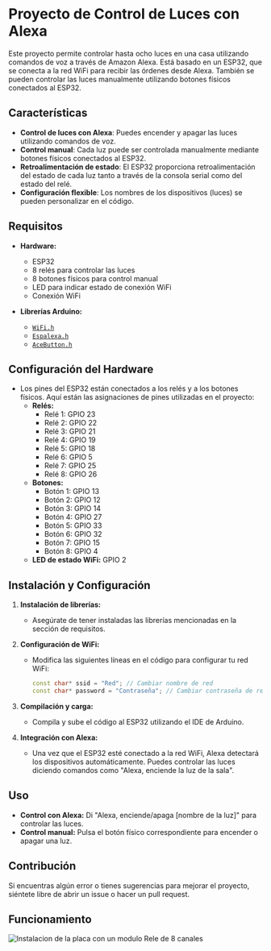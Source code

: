 # Proyecto de Control de Luces con Alexa

Este proyecto permite controlar hasta ocho luces en una casa utilizando comandos de voz a través de Amazon Alexa. Está basado en un ESP32, que se conecta a la red WiFi para recibir las órdenes desde Alexa. También se pueden controlar las luces manualmente utilizando botones físicos conectados al ESP32.

## Características

- **Control de luces con Alexa**: Puedes encender y apagar las luces utilizando comandos de voz.
- **Control manual**: Cada luz puede ser controlada manualmente mediante botones físicos conectados al ESP32.
- **Retroalimentación de estado**: El ESP32 proporciona retroalimentación del estado de cada luz tanto a través de la consola serial como del estado del relé.
- **Configuración flexible**: Los nombres de los dispositivos (luces) se pueden personalizar en el código.

## Requisitos

- **Hardware:**
  - ESP32
  - 8 relés para controlar las luces
  - 8 botones físicos para control manual
  - LED para indicar estado de conexión WiFi
  - Conexión WiFi

- **Librerías Arduino:**
  - [`WiFi.h`](https://github.com/espressif/arduino-esp32/tree/master/libraries/WiFi)
  - [`Espalexa.h`](https://github.com/Aircoookie/Espalexa)
  - [`AceButton.h`](https://github.com/bxparks/AceButton)

## Configuración del Hardware

- Los pines del ESP32 están conectados a los relés y a los botones físicos. Aquí están las asignaciones de pines utilizadas en el proyecto:
  - **Relés:**
    - Relé 1: GPIO 23
    - Relé 2: GPIO 22
    - Relé 3: GPIO 21
    - Relé 4: GPIO 19
    - Relé 5: GPIO 18
    - Relé 6: GPIO 5
    - Relé 7: GPIO 25
    - Relé 8: GPIO 26
  - **Botones:**
    - Botón 1: GPIO 13
    - Botón 2: GPIO 12
    - Botón 3: GPIO 14
    - Botón 4: GPIO 27
    - Botón 5: GPIO 33
    - Botón 6: GPIO 32
    - Botón 7: GPIO 15
    - Botón 8: GPIO 4
  - **LED de estado WiFi:** GPIO 2

## Instalación y Configuración

1. **Instalación de librerías:**
   - Asegúrate de tener instaladas las librerías mencionadas en la sección de requisitos.

2. **Configuración de WiFi:**
   - Modifica las siguientes líneas en el código para configurar tu red WiFi:
     ```cpp
     const char* ssid = "Red"; // Cambiar nombre de red
     const char* password = "Contraseña"; // Cambiar contraseña de red
     ```

3. **Compilación y carga:**
   - Compila y sube el código al ESP32 utilizando el IDE de Arduino.

4. **Integración con Alexa:**
   - Una vez que el ESP32 esté conectado a la red WiFi, Alexa detectará los dispositivos automáticamente. Puedes controlar las luces diciendo comandos como "Alexa, enciende la luz de la sala".

## Uso

- **Control con Alexa:** Di "Alexa, enciende/apaga [nombre de la luz]" para controlar las luces.
- **Control manual:** Pulsa el botón físico correspondiente para encender o apagar una luz.

## Contribución

Si encuentras algún error o tienes sugerencias para mejorar el proyecto, siéntete libre de abrir un issue o hacer un pull request.

## Funcionamiento
![Instalacion de la placa con un modulo Rele de 8 canales](https://res.cloudinary.com/dtd3uxftx/image/upload/v1725308277/Whats-App-Image-2024-09-02-at-2-14-35-PM_1_djbz8j.jpg)



